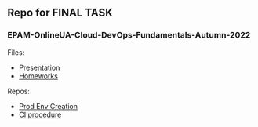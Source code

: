 ## Repo for FINAL TASK 
### EPAM-OnlineUA-Cloud-DevOps-Fundamentals-Autumn-2022

Files:
- Presentation
- [Homeworks](https://github.com/silver2mike/EPAM-OnlineUA-Cloud-DevOps-Fundamentals-Autumn-2022.git)

Repos:
- [Prod Env Creation](https://github.com/silver2mike/ProdEnv.git)
- [CI procedure](https://github.com/silver2mike/EPAM2022.git)
